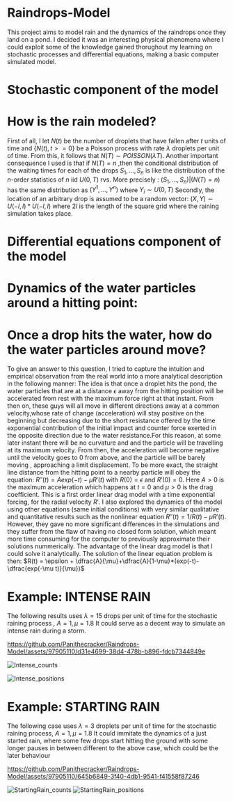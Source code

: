 # Raindrops-Model
This project aims to model rain and the dynamics of the raindrops once they land on a pond. I decided it was an interesting physical phenomena where I could exploit some of the knowledge gained thorughout my learning on stochastic processes and differential equations, making a basic computer simulated model.
# Stochastic component of the model 
# How is the rain modeled? 
First of all, I let $N(t)$ be the number of droplets that have fallen after $t$ units of time and $`\{N(t),t>=0\}`$ be a Poisson process with rate $\lambda$ droplets per unit of time. 
From this, it follows that $N(T) \sim POISSON(\lambda T)$. 
Another important consequence I used is that if $N(T) = n$ ,then the conditional distribution of the waiting times for each of the drops $S_1,...,S_n$ is like the distribution of the $n$-order statistics of $n$ iid $U(0,T)$ rvs. More precisely : $(S_1,...,S_n)|(N(T) = n)$ has the same distribution as  $(Y^1,...,Y^n)$ where $Y_i \sim U(0,T)$
Secondly, the location of an arbitrary drop is assumed to be a random vector: $(X,Y) \sim U(-l,l)*U(-l,l)$ where $2l$ is the length of the square grid where the raining simulation takes place.
# Differential equations component of the model
# Dynamics of the water particles around a hitting point:
# Once a drop hits the water, how do the water particles around move?
To give an answer to this question, I tried to capture the intuition and empirical observation from the real world into a more analytical description in the following manner:
The idea is that once a droplet hits the pond, the water particles that are at a distance $\epsilon$ away from the hitting position will be accelerated from rest with the maximum force right at that instant. From then on, these guys will all move in different directions away at a common velocity,whose rate of change (acceleration) will stay positive on the beginning but decreasing due to the short resistance offered by the time exponential contribution of the initial impact and counter force exerted in the opposite direction due to the water resistance.For this reason, at some later instant there will be no curvature and and the particle will be travelling at its maximum velocity. From then, the acceleration will become negative until the velocity goes to 0 from above, and the particle will be barely moving , approaching a limit displacement. To be more exact, the straight line distance from the hitting point to a nearby particle will obey the equation:
$R''(t) = Aexp(-t) -\mu R'(t)$ with $R(0) = \epsilon$ and $R'(0) = 0$. Here $A > 0$ is the maximum acceleration which happens at $t = 0$ and $\mu >0$ is the drag coefficient. This is a first order linear drag model with a time exponential forcing, for the radial velocity $R'$. I also explored the dynamics of the model using other equations (same initial conditions) with very similar qualitative and quantitative results such as the nonlinear equation $R''(t) = 1/R(t) -\mu R'(t)$. However, they gave no more significant differences in the simulations and they suffer from the flaw of having no closed form solution, which meant more time consuming for the computer to previously approximate their solutions nummerically. The advantage of the linear drag model is that I could solve it analytically. The solution of the linear equation problem is then:
$R(t) = \epsilon + \dfrac{A}{\mu}+\dfrac{A}{1-\mu}*(exp(-t)-\dfrac{exp(-\mu t)}{\mu})$






# Example: INTENSE RAIN 
The following results uses $\lambda = 15$ drops per unit of time for the stochastic raining process , $A =1, \mu = 1.8$
It could serve as a decent way to simulate an intense rain during a storm.

https://github.com/Panithecracker/Raindrops-Model/assets/97905110/d31e4699-38d4-478b-b896-fdcb7344849e

![Intense_counts](https://github.com/Panithecracker/Raindrops-Model/assets/97905110/607e529e-782d-4c48-b8eb-8a414c1fc7f5)

![Intense_positions](https://github.com/Panithecracker/Raindrops-Model/assets/97905110/a8613534-5f44-40d5-8056-d70ffd5b87dc)

# Example: STARTING RAIN
The following case uses $\lambda = 3$ droplets per unit of time for the stochastic raining process, $A = 1, \mu = 1.8$
It could immitate the dynamics of a just started rain, where some few drops start hitting the ground with some longer pauses in between different to the above case, which could be the later behaviour

https://github.com/Panithecracker/Raindrops-Model/assets/97905110/645b6849-3f40-4db1-9541-f41558f87246

![StartingRain_counts](https://github.com/Panithecracker/Raindrops-Model/assets/97905110/802745a6-68be-4016-bcda-bd0ed7c4ac24)
![StartingRain_positions](https://github.com/Panithecracker/Raindrops-Model/assets/97905110/125eb1b1-1ed8-4b8f-b36c-ef16f958e151)





